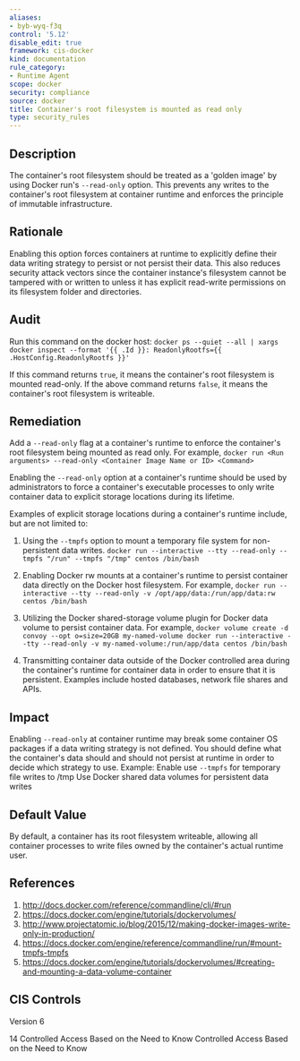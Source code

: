 ```yaml
---
aliases:
- byb-wyq-f3q
control: '5.12'
disable_edit: true
framework: cis-docker
kind: documentation
rule_category:
- Runtime Agent
scope: docker
security: compliance
source: docker
title: Container's root filesystem is mounted as read only
type: security_rules
---
```


## Description

The container's root filesystem should be treated as a 'golden image' by using Docker run's `--read-only` option. This prevents any writes to the container's root filesystem at container runtime and enforces the principle of immutable infrastructure.

## Rationale

Enabling this option forces containers at runtime to explicitly define their data writing strategy to persist or not persist their data. This also reduces security attack vectors since the container instance's filesystem cannot be tampered with or written to unless it has explicit read-write permissions on its filesystem folder and directories.

## Audit

Run this command on the docker host: `docker ps --quiet --all | xargs docker inspect --format '{{ .Id }}: ReadonlyRootfs={{ .HostConfig.ReadonlyRootfs }}'` 

If this command returns `true`, it means the container's root filesystem is mounted read-only. If the above command returns `false`, it means the container's root filesystem is writeable.

## Remediation

Add a `--read-only` flag at a container's runtime to enforce the container's root filesystem being mounted as read only. For example, `docker run <Run arguments> --read-only <Container Image Name or ID> <Command>`

Enabling the `--read-only` option at a container's runtime should be used by administrators to force a container's executable processes to only write container data to explicit storage locations during its lifetime. 

Examples of explicit storage locations during a container's runtime include, but are not limited to:

1. Using the `--tmpfs` option to mount a temporary file system for non-persistent data writes. `docker run --interactive --tty --read-only --tmpfs "/run" --tmpfs "/tmp" centos /bin/bash`
2. Enabling Docker rw mounts at a container's runtime to persist container data directly on the Docker host filesystem. For example, `docker run --interactive --tty --read-only -v /opt/app/data:/run/app/data:rw centos /bin/bash`

3. Utilizing the Docker shared-storage volume plugin for Docker data volume to persist container data. For example, `docker volume create -d convoy --opt o=size=20GB my-named-volume docker run --interactive --tty --read-only -v my-named-volume:/run/app/data centos /bin/bash`

3. Transmitting container data outside of the Docker controlled area during the container's runtime for container data in order to ensure that it is persistent. Examples include hosted databases, network file shares and APIs.

## Impact

Enabling `--read-only` at container runtime may break some container OS packages if a data writing strategy is not defined. You should define what the container's data should and should not persist at runtime in order to decide which strategy to use. Example: Enable use `--tmpfs` for temporary file writes to /tmp Use Docker shared data volumes for persistent data writes

## Default Value

By default, a container has its root filesystem writeable, allowing all container processes to write files owned by the container's actual runtime user.

## References

1. http://docs.docker.com/reference/commandline/cli/#run
2. https://docs.docker.com/engine/tutorials/dockervolumes/
3. http://www.projectatomic.io/blog/2015/12/making-docker-images-write-only-in-production/
4. https://docs.docker.com/engine/reference/commandline/run/#mount-tmpfs-tmpfs
5. https://docs.docker.com/engine/tutorials/dockervolumes/#creating-and-mounting-a-data-volume-container

## CIS Controls

Version 6

14 Controlled Access Based on the Need to Know Controlled Access Based on the Need to Know

